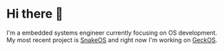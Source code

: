 # Hi there 👋
I'm a embedded systems engineer currently focusing on OS development. <br/> My most recent project is [SnakeOS](https://github.com/viniciius14/Snake-OS) and right now I'm working on [GeckOS](https://github.com/viniciius14/GeckOS).

